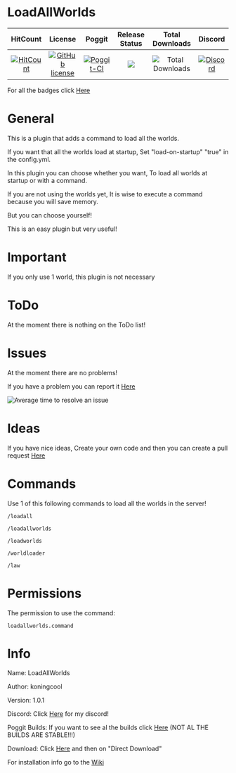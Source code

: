    # LoadAllWorlds

| HitCount | License | Poggit | Release Status | Total Downloads | Discord | 
|:--:|:--:|:--:|:--:|:--:|:--:|
|[![HitCount](http://hits.dwyl.io/koningcool/LoadAllWorlds.svg)](http://hits.dwyl.io/koningcool/LoadAllWorlds)|[![GitHub license](https://img.shields.io/github/license/koningcool/LoadAllWorlds.svg)](https://github.com/koningcool/LoadAllWorlds/blob/master/LICENSE)|[![Poggit-CI](https://poggit.pmmp.io/ci.shield/koningcool/LoadAllWorlds/LoadallWorlds)](https://poggit.pmmp.io/ci/koningcool/LoadAllWorlds/LoadAllWorlds)|[![](https://poggit.pmmp.io/shield.state/LoadAllWorlds)](https://poggit.pmmp.io/p/LoadAllWorlds)| ![Total Downloads](https://poggit.pmmp.io/shield.dl.total/LoadAllWorlds)| [![Discord](https://img.shields.io/discord/714455937691287602.svg?style=flat-square&label=discord&colorB=7289da)](https://discord.gg/JT3jpCz)

For all the badges click [Here](https://github.com/koningcool/LoadAllWorlds/blob/master/shields-badges.md)




# General
This is a plugin that adds a command to load all the worlds.

If you want that all the worlds load at startup, Set "load-on-startup" "true" in the config.yml.

In this plugin you can choose whether you want, To load all worlds at startup or with a command.

If you are not using the worlds yet, It is wise to execute a command because you will save memory.

But you can choose yourself!

This is an easy plugin but very useful!


# Important

If you only use 1 world, this plugin is not necessary

# ToDo

At the moment there is nothing on the ToDo list!

 
 # Issues

 At the moment there are no problems!

 If you have a problem you can report it [Here](https://github.com/koningcool/LoadAllWorlds/issues/new)
 
![Average time to resolve an issue](https://isitmaintained.com/badge/resolution/koningcool/LoadAllWorlds.svg)

# Ideas

If you have nice ideas, Create your own code and then you can create a pull request [Here](https://github.com/koningcool/LoadAllWorlds/pulls)

# Commands

 Use 1 of this following commands to load all the worlds in the server!

 `/loadall`
 
 `/loadallworlds`
 
 `/loadworlds`
 
 `/worldloader`
 
 `/law`

# Permissions

 The permission to use the command:

 `loadallworlds.command`
 

# Info
 Name: LoadAllWorlds
 
 Author: koningcool

 Version: 1.0.1
 
 Discord: Click [Here](https://discord.gg/JT3jpCz) for my discord!

 Poggit Builds: If you want to see al the builds click [Here](https://poggit.pmmp.io/ci/koningcool/LoadAllWorlds/loadallworlds) (NOT AL THE BUILDS ARE STABLE!!!)
 
 Download: Click [Here](https://poggit.pmmp.io/p/LoadAllWorlds/) and then on "Direct Download"
 
 For installation info go to the [Wiki](https://github.com/koningcool/loadallworlds/wiki)
 
 
